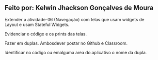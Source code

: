 ## Feito por: Kelwin Jhackson Gonçalves de Moura

Extender a atividade-06 (Navegação) com telas que usam widgets de Layout e usam Stateful Widgets. 

Evidenciar o código e os prints das telas. 

Fazer em duplas. Ambosdever postar no Github e Classroom.

Identificar no código ou emalguma area do aplicativo o nome da dupla.